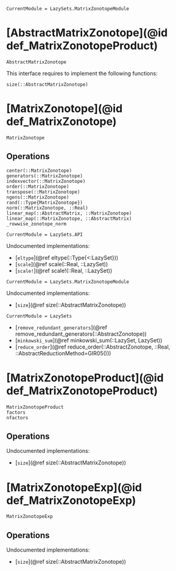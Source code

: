 ```@meta
CurrentModule = LazySets.MatrixZonotopeModule
```

# [AbstractMatrixZonotope](@id def_MatrixZonotopeProduct)
```@docs
AbstractMatrixZonotope
```

This interface requires to implement the following functions:
```@docs
size(::AbstractMatrixZonotope)
```

# [MatrixZonotope](@id def_MatrixZonotope)

```@docs
MatrixZonotope
```

## Operations

```@docs
center(::MatrixZonotope)
generators(::MatrixZonotope)
indexvector(::MatrixZonotope)
order(::MatrixZonotope)
transpose(::MatrixZonotope)
ngens(::MatrixZonotope)
rand(::Type{MatrixZonotope})
norm(::MatrixZonotope, ::Real)
linear_map(::AbstractMatrix, ::MatrixZonotope)
linear_map(::MatrixZonotope, ::AbstractMatrix)
_rowwise_zonotope_norm
```

```@meta
CurrentModule = LazySets.API
```

Undocumented implementations:
* [`eltype`](@ref eltype(::Type{<:LazySet}))
* [`scale`](@ref scale(::Real, ::LazySet))
* [`scale!`](@ref scale!(::Real, ::LazySet))

```@meta
CurrentModule = LazySets.MatrixZonotopeModule
```

Undocumented implementations:
* [`size`](@ref size(::AbstractMatrixZonotope))

```@meta
CurrentModule = LazySets
```
* [`remove_redundant_generators`](@ref remove_redundant_generators(::AbstractZonotope))
* [`minkowski_sum`](@ref minkowski_sum(::LazySet, LazySet))
* [`reduce_order`](@ref reduce_order(::AbstractZonotope, ::Real, ::AbstractReductionMethod=GIR05()))

# [MatrixZonotopeProduct](@id def_MatrixZonotopeProduct)
```@docs
MatrixZonotopeProduct
factors
nfactors
```

## Operations
Undocumented implementations:
* [`size`](@ref size(::AbstractMatrixZonotope))

# [MatrixZonotopeExp](@id def_MatrixZonotopeExp)
```@docs
MatrixZonotopeExp
```
## Operations
Undocumented implementations:
* [`size`](@ref size(::AbstractMatrixZonotope))
